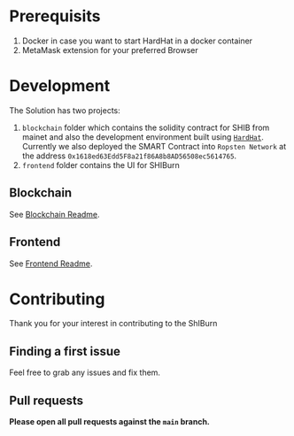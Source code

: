 # Prerequisits

1. Docker in case you want to start HardHat in a docker container
2. MetaMask extension for your preferred Browser

# Development

The Solution has two projects:

1. `blockchain` folder which contains the solidity contract for SHIB from mainet and also the development environment built using [`HardHat`](https://hardhat.orga/).
Currently we also deployed the SMART Contract into `Ropsten Network` at the address `0x1618ed63Edd5F8a21f86A8b8AD56508ec5614765`.
2. `frontend` folder contains the UI for SHIBurn

## Blockchain

See [Blockchain Readme](./blockchain/Readme.md).

## Frontend

See [Frontend Readme](./Frontend/Readme.md).

# Contributing

Thank you for your interest in contributing to the ShIBurn

## Finding a first issue

Feel free to grab any issues and fix them.

## Pull requests

**Please open all pull requests against the `main` branch.**